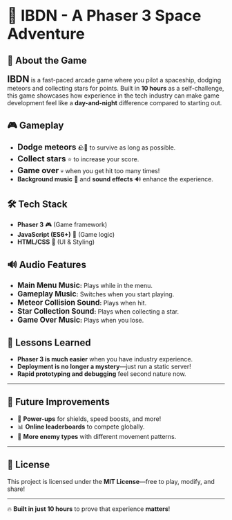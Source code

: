 # <h1 style="font-size: 2.5em; font-weight: bold;">🚀 IBDN - A Phaser 3 Space Adventure</h1>

## 🌟 About the Game

**<span style="font-size: 1.5em;">IBDN</span>** is a fast-paced arcade game where you pilot a spaceship, dodging meteors and collecting stars for points. Built in **10 hours** as a self-challenge, this game showcases how experience in the tech industry can make game development feel like a **day-and-night** difference compared to starting out.

## 🎮 Gameplay

- **<span style="font-size: 1.3em;">Dodge meteors</span>** 🪨💨 to survive as long as possible.
- **<span style="font-size: 1.3em;">Collect stars</span>** ⭐ to increase your score.
- **<span style="font-size: 1.3em;">Game over</span>** 💀 when you get hit too many times!
- **Background music** 🎵 and **sound effects** 🔊 enhance the experience.

## 🛠️ Tech Stack

- **Phaser 3** 🎮 (Game framework)
- **JavaScript (ES6+)** 📜 (Game logic)
- **HTML/CSS** 🎨 (UI & Styling)

## 🔊 Audio Features

- **<span style="font-size: 1.2em;">Main Menu Music</span>:** Plays while in the menu.
- **<span style="font-size: 1.2em;">Gameplay Music</span>:** Switches when you start playing.
- **<span style="font-size: 1.2em;">Meteor Collision Sound</span>:** Plays when hit.
- **<span style="font-size: 1.2em;">Star Collection Sound</span>:** Plays when collecting a star.
- **<span style="font-size: 1.2em;">Game Over Music</span>:** Plays when you lose.

## 📌 Lessons Learned

- **Phaser 3 is much easier** when you have industry experience.
- **Deployment is no longer a mystery**—just run a static server!
- **Rapid prototyping and debugging** feel second nature now.

---

## 📢 Future Improvements

- 🚀 **Power-ups** for shields, speed boosts, and more!
- 📊 **Online leaderboards** to compete globally.
- 👾 **More enemy types** with different movement patterns.

---

## 📜 License

This project is licensed under the **MIT License**—free to play, modify, and share!

---

🔥 **Built in just 10 hours** to prove that experience **matters**! 